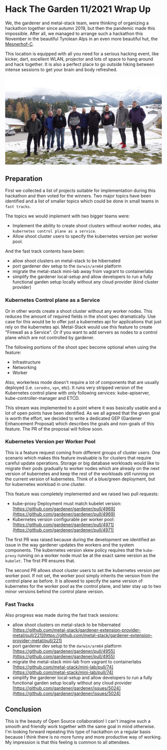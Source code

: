 # Hack The Garden 11/2021 Wrap Up

We, the gardener and metal-stack team, were thinking of organizing a hackathon together since autumn 2019, but then the pandemic made this impossible.
After all, we managed to arrange such a hackathon this November in the beautiful Tyrolean Alps in an even more beautiful hut, the [Mesnerhof-C](https://www.mesnerhof-c.at/).

This location is equipped with all you need for a serious hacking event, like kicker, dart, excellent WLAN, projector and lots of space to hang around and hack together.
It is also a perfect place to go outside hiking between intense sessions to get your brain and body refreshed.

![Group picture of the 1st Hack the Garden event in Steinberg](./group-picture.jpg)

## Preparation

First we collected a list of projects suitable for implementation during this hackathon and then voted for the winners.
Two major topics have been identified and a list of smaller topics which could be done in small teams in `fast tracks`.

The topics we would implement with two bigger teams were:

- Implement the ability to create shoot clusters without worker nodes, aka `kubernetes control plane as a service`.
- Allow shoot cluster users to specify the kubernetes version per worker pool.

And the fast track contents have been:

- allow shoot clusters on metal-stack to be hibernated
- port gardener dev setup to the `darwin/arm64` platform
- migrate the metal-stack mini-lab away from vagrant to containerlabs
- simplify the gardener local-setup and allow developers to run a fully functional garden setup locally without any cloud provider (kind cluster provider)

### Kubernetes Control plane as a Service

Or in other words create a shoot cluster without any worker nodes. This reduces the amount of required fields in the shoot spec dramatically.
Use case for this would be to offer just a kubernetes api for applications that just rely on the kubernetes api. Metal-Stack would use this feature to create "Firewall as a Service". Or if you want to add servers as nodes to a control plane which are not controlled by gardener.

The following portions of the shoot spec become optional when using the feature:

- Infrastructure
- Networking
- Worker

Also, workerless mode doesn't require a lot of components that are usually deployed (i.e. `coredns`, `vpn`, etc). It runs very stripped version of the Kubernetes control plane with only following services: kube-apiserver, kube-controller-manager and ETCD.

This stream was implemented to a point where it was basically usable and a lot of open points have been identified.
As we all agreed that the given goal is worth the effort, we decided to write a dedicated GEP (Gardener Enhancement Proposal) which describes the goals and non-goals of this feature. The PR of the proposal will follow soon.

### Kubernetes Version per Worker Pool

This is a feature request coming from different groups of cluster users. One scenario which makes this feature invaluable is for clusters that require careful update operations.
Storage or big database workloads would like to migrate their pods gradually to worker nodes which are already on the next version of kubernetes and keep the rest of the workloads still running on the current version of kubernetes. Think of a blue/green deployment, but for kubernetes workload in one cluster.

This feature was completely implemented and we raised two pull requests:

- kube-proxy Deployment must match kubelet version: [https://github.com/gardener/gardener/pull/4969](https://github.com/gardener/gardener/pull/4969)
- Kubernetes version configurable per worker pool: [https://github.com/gardener/gardener/pull/4971](https://github.com/gardener/gardener/pull/4971)

The first PR was raised because during the development we identified an issue in the way gardener updates the workers and the system components.
The kubernetes version skew policy requires that the `kube-proxy` running on a worker node must be at the exact same version as the `kubelet`. The first PR ensures that.

The second PR allows shoot cluster users to set the kubernetes version per worker pool. If not set, the worker pool simply inherits the version from the control plane as before.
It is allowed to specify the same version of kubernetes for the worker pool as the control plane, and later stay up to two minor versions behind the control plane version.

### Fast Tracks

Also progress was made during the fast track sessions:

- allow shoot clusters on metal-stack to be hibernated  [https://github.com/metal-stack/gardener-extension-provider-metal/pull/221](https://github.com/metal-stack/gardener-extension-provider-metal/pull/221)
- port gardener dev setup to the `darwin/arm64` platform [https://github.com/gardener/gardener/pull/4955](https://github.com/gardener/gardener/pull/4955)
- migrate the metal-stack mini-lab from vagrant to containerlabs [https://github.com/metal-stack/mini-lab/pull/74](https://github.com/metal-stack/mini-lab/pull/74)
- simplify the gardener local-setup and allow developers to run a fully functional garden setup locally without any cloud provider [https://github.com/gardener/gardener/issues/5024](https://github.com/gardener/gardener/issues/5024)

## Conclusion

This is the beauty of Open Source collaboration! I can't imagine such a smooth and friendly work together with the same goal in mind otherwise.
I'm looking forward repeating this type of hackathon on a regular basis because I think there is no more funny and more productive way of working.
My impression is that this feeling is common to all attendees.
